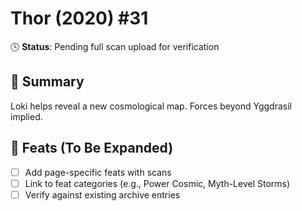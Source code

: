 # Thor (2020) #31

🕓 **Status**: Pending full scan upload for verification


## 📖 Summary
Loki helps reveal a new cosmological map. Forces beyond Yggdrasil implied.

## 🔹 Feats (To Be Expanded)
- [ ] Add page-specific feats with scans
- [ ] Link to feat categories (e.g., Power Cosmic, Myth-Level Storms)
- [ ] Verify against existing archive entries